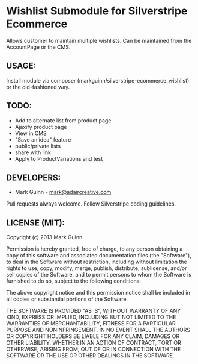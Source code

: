 Wishlist Submodule for Silverstripe Ecommerce
=====================================================

Allows customer to maintain multiple wishlists. Can be maintained
from the AccountPage or the CMS.

USAGE:
------
Install module via composer (markguinn/silverstripe-ecommerce_wishlist)
or the old-fashioned way.


TODO:
-----
- Add to alternate list from product page
- Ajaxify product page
- View in CMS
- "Save an idea" feature
- public/private lists
- share with link
- Apply to ProductVariations and test

DEVELOPERS:
-----------
* Mark Guinn - mark@adaircreative.com

Pull requests always welcome. Follow Silverstripe coding guidelines.


LICENSE (MIT):
--------------
Copyright (c) 2013 Mark Guinn

Permission is hereby granted, free of charge, to any person obtaining a copy of
this software and associated documentation files (the "Software"), to deal in
the Software without restriction, including without limitation the rights to use,
copy, modify, merge, publish, distribute, sublicense, and/or sell copies of the
Software, and to permit persons to whom the Software is furnished to do so, subject
to the following conditions:

The above copyright notice and this permission notice shall be included in all copies
or substantial portions of the Software.

THE SOFTWARE IS PROVIDED "AS IS", WITHOUT WARRANTY OF ANY KIND, EXPRESS OR IMPLIED,
INCLUDING BUT NOT LIMITED TO THE WARRANTIES OF MERCHANTABILITY, FITNESS FOR A PARTICULAR
PURPOSE AND NONINFRINGEMENT. IN NO EVENT SHALL THE AUTHORS OR COPYRIGHT HOLDERS BE LIABLE
FOR ANY CLAIM, DAMAGES OR OTHER LIABILITY, WHETHER IN AN ACTION OF CONTRACT, TORT OR
OTHERWISE, ARISING FROM, OUT OF OR IN CONNECTION WITH THE SOFTWARE OR THE USE OR OTHER
DEALINGS IN THE SOFTWARE.